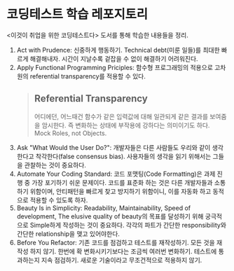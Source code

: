 # 코딩테스트 학습 레포지토리

<이것이 취업을 위한 코딩테스트다> 도서를 통해 학습한 내용들을 정리.

1. Act with Prudence: 신중하게 행동하기. Technical debt(미룬 일들)를 최대한 빠르게 해결해내자. 시간이 지날수록 겉잡을 수 없이 해결하기 어려워진다.
2. Apply Functional Programming Priciples: 함수형 프로그래밍의 적용으로 고차원의 referential transparency를 적용할 수 있다.
   > ## Referential Transparency
   >
   > 어디에던, 어느때건 함수가 같은 입력값에 대해 일관되게 같은 결과를 보여줌을 암시한다. 즉 변화하는 상태에 부작용에 강하다는 의미이기도 하다. Mock Roles, not Objects.
3. Ask "What Would the User Do?": 개발자들은 다른 사람들도 우리와 같이 생각한다고 착각한다(false consensus bias). 사용자들의 생각을 읽기 위해서는 그들을 관찰하는 것이 중요하다.
4. Automate Your Coding Standard: 코드 포맷팅(Code Formatting)은 과제 진행 중 가장 포기하기 쉬운 문제이다. 코드를 표준화 하는 것은 다른 개발자들과 소통하기 위함이며, 안티패턴을 빠르게 찾고 방지하기 위함이니, 이를 자동화 하고 동적으로 적용할 수 있도록 하자.
5. Beauty Is in Simplicity: Readability, Maintainability, Speed of development, The elusive quality of beauty의 목표를 달성하기 위해 궁극적으로 Simple하게 작성하는 것이 중요하다. 각각의 파트가 간단한 responsibility와 간단한 relationship을 맺고 있어야한다.
6. Before You Refactor: 기존 코드를 점검하고 테스트를 재작성하기. 모든 것을 재작성 하지 않기. 한번에 확 변화시키기보다는 조금씩 여러번 변화하기. 테스트에 통과하는지 지속 점검하기. 새로운 기술이라고 무조건적으로 적용하지 않기.